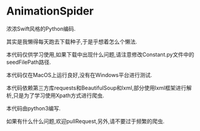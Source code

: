 # AnimationSpider

浓浓Swift风格的Python编码.

其实是我懒得每天跑去下载种子,于是乎想着怎么个懒法.

本代码仅供学习使用,如果下载中出现什么问题,请注意修改Constant.py文件中的seedFilePath路径.

本代码仅在MacOS上运行良好,没有在Windows平台进行测试.

本代码依赖第三方库requests和BeautifulSoup和lxml,部分使用lxml框架进行解析,只是为了学习使用Xpath方式进行爬虫.

本代码由python3编写.

如果有什么什么问题,欢迎pullRequest,另外,请不要过于频繁的爬虫.
